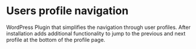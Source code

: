 # Users profile navigation
WordPress Plugin that simplifies the navigation through user profiles. After installation adds additional functionality to jump to the previous and next profile at the bottom of the profile page.